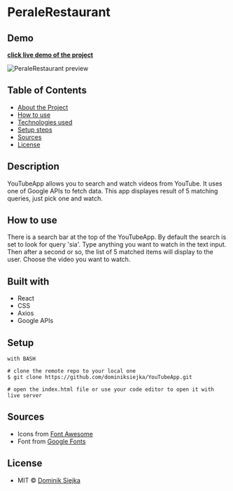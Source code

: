 # PeraleRestaurant

## Demo

[**click live demo of the project**](https://dominiksiejka.github.io/YouTubeApp/)

![PeraleRestaurant preview](./src/assets/youtube.jpg)

## Table of Contents

- [About the Project](#description)
- [How to use](#how-to-use)
- [Technologies used](#built-with)
- [Setup steps](#setup)
- [Sources](#sources)
- [License](#license)

## Description

YouTubeApp allows you to search and watch videos from YouTube. It uses one of Google APIs to fetch data.
This app displayes result of 5 matching queries, just pick one and watch.

## How to use

There is a search bar at the top of the YouTubeApp. By default the search is set to look for query 'sia'. Type anything you want to watch in the text input. Then after a second or so, the list of 5 matched items will display to the user. Choose the video you want to watch.

## Built with

- React
- CSS
- Axios
- Google APIs

## Setup

```
with BASH

# clone the remote repo to your local one
$ git clone https://github.com/dominiksiejka/YouTubeApp.git

# open the index.html file or use your code editor to open it with live server

```

## Sources

- Icons from [Font Awesome ](https://fontawesome.com)
- Font from [Google Fonts ](https://fonts.google.com/)

## License

- MIT © [Dominik Siejka ](https://github.com/dominiksiejka/YouTubeApp)
